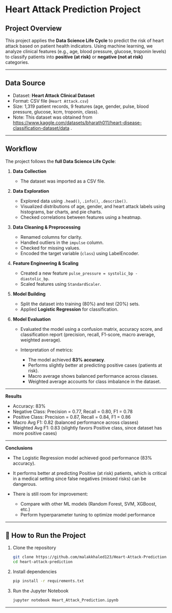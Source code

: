 # Heart Attack Prediction Project

##  Project Overview

This project applies the **Data Science Life Cycle** to predict the risk of heart attack based on patient health indicators. Using machine learning, we analyze clinical features (e.g., age, blood pressure, glucose, troponin levels) to classify patients into **positive (at risk)** or **negative (not at risk)** categories.

---

##  Data Source

* Dataset: **Heart Attack Clinical Dataset**
* Format: CSV file (`Heart Attack.csv`)
* Size: 1,319 patient records, 9 features (age, gender, pulse, blood pressure, glucose, kcm, troponin, class).
* Note: This dataset was obtained from  https://www.kaggle.com/datasets/bharath011/heart-disease-classification-dataset/data .

---

## Workflow

The project follows the **full Data Science Life Cycle**:

1. **Data Collection**

   * The dataset was imported as a CSV file.

2. **Data Exploration**

   * Explored data using `.head()`, `.info()`, `.describe()`.
   * Visualized distributions of age, gender, and heart attack labels using histograms, bar charts, and pie charts.
   * Checked correlations between features using a heatmap.

3. **Data Cleaning & Preprocessing**

   * Renamed columns for clarity.
   * Handled outliers in the `impulse` column.
   * Checked for missing values.
   * Encoded the target variable (`class`) using LabelEncoder.

4. **Feature Engineering & Scaling**

   * Created a new feature `pulse_pressure = systolic_bp - diastolic_bp`.
   * Scaled features using `StandardScaler`.

5. **Model Building**

   * Split the dataset into training (80%) and test (20%) sets.
   * Applied **Logistic Regression** for classification.

6. **Model Evaluation**

   * Evaluated the model using a confusion matrix, accuracy score, and classification report (precision, recall, F1-score, macro average, weighted average).
   * Interpretation of metrics:

     * The model achieved **83% accuracy**.
     * Performs slightly better at predicting positive cases (patients at risk).
     * Macro average shows balanced performance across classes.
     * Weighted average accounts for class imbalance in the dataset.


---

**Results**

* Accuracy: 83%
* Negative Class: Precision = 0.77, Recall = 0.80, F1 = 0.78
* Positive Class: Precision = 0.87, Recall = 0.84, F1 = 0.86
* Macro Avg F1: 0.82 (balanced performance across classes)
* Weighted Avg F1: 0.83 (slightly favors Positive class, since dataset has more positive cases)

---

**Conclusions**

* The Logistic Regression model achieved good performance (83% accuracy).
* It performs better at predicting Positive (at risk) patients, which is critical in a medical setting since false negatives (missed risks) can be dangerous.
* There is still room for improvement:

  * Compare with other ML models (Random Forest, SVM, XGBoost, etc.)
  * Perform hyperparameter tuning to optimize model performance

---

## 🚀 How to Run the Project

1. Clone the repository

   ```bash
   git clone https://github.com/malakkhaled123/Heart-Attack-Prediction
   cd heart-attack-prediction
   ```
2. Install dependencies

   ```bash
   pip install -r requirements.txt
   ```
3. Run the Jupyter Notebook

   ```bash
   jupyter notebook Heart_Attack_Prediction.ipynb
   ```

---


